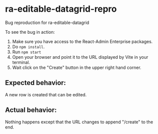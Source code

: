 # ra-editable-datagrid-repro
Bug reproduction for ra-editable-datagrid

To see the bug in action:

1. Make sure you have access to the React-Admin Enterprise packages.
2. Do `npm install`.
3. Run `npm start`
4. Open your browser and point it to the URL displayed by Vite in your terminal.
5. Wait click on the "Create" button in the upper right hand corner.

## Expected behavior:

A new row is created that can be edited.

## Actual behavior:

Nothing happens except that the URL changes to append "/create" to the end.
